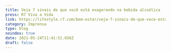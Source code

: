 ```yaml
---
title: Veja 7 sinais de que você está exagerando na bebida alcoólica
press: R7 Viva a Vida
link: https://lifestyle.r7.com/bem-estar/veja-7-sinais-de-que-voce-esta-exagerando-na-bebida-alcoolica-29042021
category: Imprensa
type: blog
noindex: true
date: 2021-05-24T11:41:51.656Z
draft: false
---
```

